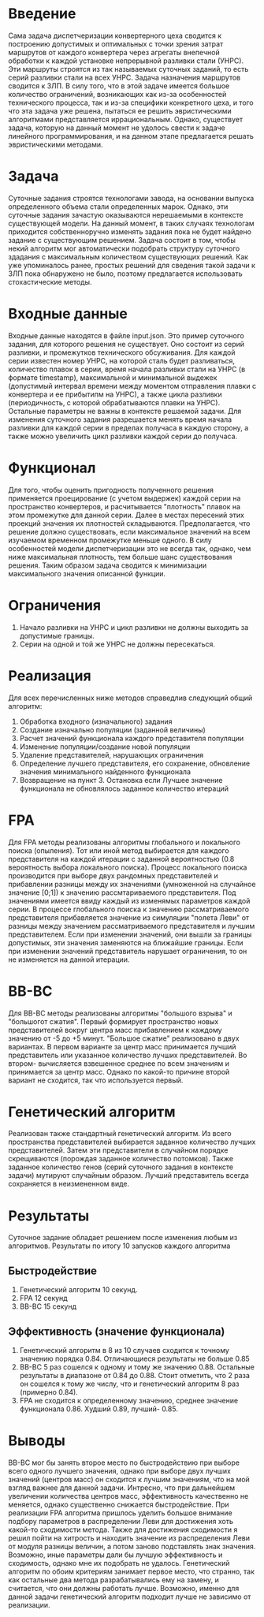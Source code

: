 # Введение
Сама задача диспетчеризации конвертерного цеха сводится к построению допустимых и оптимальных с точки зрения затрат маршрутов от каждого конвертера через агрегаты внепечной обработки к каждой установке непрерывной разливки стали (УНРС). Эти маршруты строятся из так называемых суточных заданий, то есть серий разливки стали на всех УНРС. Задача назначения маршрутов сводится к ЗЛП. В силу того, что в этой задаче имеется большое количество ограничений, возникающих как из-за особенностей технического процесса, так и из-за специфики конкретного цеха, и того что эта задача уже решена, пытаться ее решить эвристическими алгоритмами представляется иррациональным. Однако, существует задача, которую на данный момент не удолось свести к задаче линейного программирования, и на данном этапе предлагается решать эвристическими методами.
# Задача
Суточные задания строятся технологами завода, на основании выпуска определенного объема стали определенных марок. Однако, эти суточные задания зачастую оказываются нерешаемыми в контексте существующей модели. На данный момент, в таких случаях технологам приходится собственноручно изменять задания пока не будет найдено задание с существующим решением. Задача состоит в том, чтобы некий алгоритм мог автоматически подобрать структуру суточного здадания с максимальным количеством существующих решений. Как уже упоминалось ранее, простых решений для сведения такой задачи к ЗЛП пока обнаружено не было, поэтому предлагается использовать стохастические методы. 
# Входные данные
Входные данные находятся в файле input.json. Это пример суточного задания, для которого решения не существует. Оно состоит из серий разливки, и промежутков технического обсуживания. Для каждой серии известен номер УНРС, на которой сталь будет разливаться, количество плавок в серии, время начала разливки стали на УНРС (в формате timestamp), максимальной и минимальной выдежек (допустимый интервал времени между моментом отправления плавки с конвертера и ее прибытипм на УНРС), а также цикла разливки (периодичность, с которой обрабатываются плавки на УНРС). Остальные параметры не важны в контексте решаемой задачи. 
Для изменения суточного задания разрешается менять время начала разливки для каждой серии в пределах получаса в каждую сторону, а также можно увеличить цикл разливки каждой серии до получаса. 
# Функционал
Для того, чтобы оценить пригодность полученного решения применяется проецирование (с учетом выдержек) каждой серии на пространство конвертеров, и расчитывается "плотность" плавок на этом промежутке для данной серии. Далее в местах пересений этих проекций значения их плотностей складываются. Предполагается, что решение должно существовать, если максимальное значений на всем изучаемом временном промежутке меньше одного. В силу особенностей модели диспетчеризации это не всегда так, однако, чем ниже максимальная плотность, тем больше шанс существования решения. Таким образом задача сводится к минимизации максимального значения описанной функции. 
# Ограничения
1) Начало разливки на УНРС и цикл разливки не должны выходить за допустимые границы. 
2) Серии на одной и той же УНРС не должны пересекаться. 
# Реализация
Для всех перечисленных ниже методов справедлив следующий общий алгоритм:
1) Обработка входного (изначального) задания
2) Создание изначально популяции (заданной величины)
3) Расчет значений функционала каждого представителя популяции
4) Изменение популяции/создание новой популяции
5) Удаление представителей, нарушающих ограничения
6) Определение лучшего представителя, его сохранение, обновление значения минимального найденного функционала
7) Возвращение на пункт 3. Остановка если Лучшее значение функционала не обновлялось заданное количество итераций
# FPA
Для FPA методы реализованы алгоритмы глобального и локального поиска (опыления). Тот или иной метод выбирается для каждого представителя на каждой итерации с заданной вероятностью (0.8 вероятность выбора локального поиска).
Процесс локального поиска производится при выборе двух рандомных представителей и прибавлении разницы между их значениями (умноженной на случайное значение [0;1]) к значению рассмтариваемого представителя. Под значениями имеется ввиду каждый из изменямых параметров каждой серии. 
В процессе глобального поиска к значению рассматриваемого представителя прибавляется значение из симуляции "полета Леви" от разницы между значением рассматриваемого представителя и лучшим представителем. 
Если при изменении значений, они вышли за границы допустимых, эти значения заменяются на ближайшие границы. Если при изменении значений представитель нарушает ограничения, то он не изменяется на данной итерации. 
# BB-BC
Для BB-BC методы реализованы алгоритмы "большого взрыва" и "большогот сжатия". 
Первый формирует пространство новых представителей вокруг центра масс прибавлением к каждому значению от -5 до +5 минут. 
"Большое сжатие" реализовано в двух вариантах. В первом варианте за центр масс принимается лучший представитель или указанное количество лучших представителей. Во втором- вычисляется взвешенное среднее по всем значениям и принимается за центр масс. Однако по какой-то причине второй вариант не сходится, так что используется первый. 
# Генетический алгоритм
Реализован также стандартный генетический алгоритм. 
Из всего пространства представителей выбирается заданное количество лучших представителей. Затем эти представители в случайном порядке скрещиваются (порождая заданное количество потомков). Также заданное количество генов (серий суточного задания в контексте задачи) мутируют случайным образом. Лучший представитель всегда сохраняется в неизмененном виде. 
# Результаты 
Суточное задание обладает решением после изменения любым из алгоритмов. Результаты по итогу 10 запусков каждого алгоритма
## Быстродействие 
1) Генетический алгоритм 10 секунд. 
2) FPA 12 секунд
3) BB-BC 15 секунд
## Эффективность (значение функционала)
1) Генетический алгоритм в 8 из 10 случаев сходится к точному значению порядка 0.84. Отличающиеся результаты не больше 0.85
2) BB-BC 5 раз сошелся к одному и тому же значению 0.88. Остальные результаты в диапазоне от 0.84 до 0.88. Стоит отметить, что 2 раза он сошелся к тому же числу, что и генетический алгоритм 8 раз (примерно 0.84).
3) FPA не сходится к определенному значению, среднее значение функционала 0.86. Худший 0.89, лучший- 0.85. 

# Выводы
BB-BC мог бы занять второе место по быстродействию при выборе всего одного лучшего значения, однако при выборе двух лучших значений (центров масс) он сходится к лучшим значениям, что на мой взгляд важнее для данной задачи. Интресно, что при дальнейшем увеличении количества центров масс, эффективность качественно не меняется, однако существенно снижается быстродействие.
При реализации FPA алгоритма пришлось уделить большое внимание подбору параметров в распределении Леви для достижения хоть какой-то сходимости метода. Также для достижения сходимости я решил пойти на хитрость и находить значение из распределения Леви от модуля разницы величин, а потом заново подставлять знак значения. Возможно, иные параметры дали бы лучшую эффективность и сходимость, однако мне их подобрать не удалось. 
Генетический алгоритм по обоим критериям занимает первое место, что странно, так как остальные два метода разрабатывались ему на замену, и считается, что они должны работать лучше. Возможно, именно для данной задачи генетический алгоритм подходит лучше не зависимо от реализации. 

